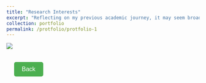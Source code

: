 ```yaml
---
title: "Research Interests"
excerpt: "Reflecting on my previous academic journey, it may seem broad in scope, but I see it as a natural evolution of my interests within the field of public policy and administration. My passion for exploration has been the compass guiding my studies, and the experiences I’ve gathered have greatly enriched my understanding and perspectives. Therefore, I would like to offer a more detailed account of how my research interests have evolved, in the hope that this will help you know me better." #<br/> <img src='/images/500x300.png'>
collection: portfolio
permalink: /protfolio/protfolio-1
---
```

<img src="https://raw.githubusercontent.com/qiuhan-star/hanrachelqiu.github.io/master/images/portfolio/My Research Interests.jpg">


<style>
  /* 简单的CSS样式 */
  .back-button {
    padding: 10px 20px;
    font-size: 16px;
    cursor: pointer;
    background-color: #4CAF50; /* 绿色背景 */
    color: white; /* 白色文字 */
    border: none;
    border-radius: 5px;
    text-align: center;
    display: inline-block;
    margin: 20px;
  }
</style>

<button class="back-button" onclick="goBack()">Back</button>

<script>
function goBack() {
  window.location.href = 'https://qiuhan-star.github.io/hanrachelqiu.github.io//portfolio/'; // 替换成你想要重定向的URL
}
</script>
